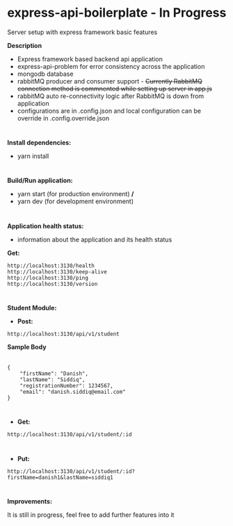 # express-api-boilerplate - In Progress
Server setup with express framework basic features

**Description**
* Express framework based backend api application
* express-api-problem for error consistency across the application
* mongodb database
* rabbitMQ producer and consumer support - ~~Currently RabbitMQ connection method is commnented while setting up server in app.js~~
* rabbitMQ auto re-connectivity logic after RabbitMQ is down from application
* configurations are in .config.json and local configuration can be override in .config.override.json

#
**Install dependencies:**
* yarn install

#
**Build/Run application:**
* yarn start (for production environment) **/**
* yarn dev (for development environment)

#
**Application health status:**
* information about the application and its health status

**Get:**
```
http://localhost:3130/health
http://localhost:3130/keep-alive
http://localhost:3130/ping
http://localhost:3130/version
```
#
**Student Module:**

* **Post:**
```
http://localhost:3130/api/v1/student
```
**Sample Body**
######
```
{
	"firstName": "Danish",
	"lastName": "Siddiq",
	"registrationNumber": 1234567,
	"email": "danish.siddiq@email.com"
}
```

#
* **Get:**
```
http://localhost:3130/api/v1/student/:id
```

#
* **Put:**
```
http://localhost:3130/api/v1/student/:id?firstName=danish1&lastName=siddiq1
```

#
**Improvements:**

It is still in progress, feel free to add further features into it

